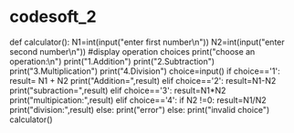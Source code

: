 # codesoft_2
def calculator():
    N1=int(input("enter first number\n"))
    N2=int(input("enter second number\n"))
    #display operation choices
    print("choose an operation:\n")
    print("1.Addition")
    print("2.Subtraction")
    print("3.Multiplication")
    print("4.Division")
    choice=input()
    if choice=='1':
        result= N1 + N2
        print("Addition=",result)
    elif choice=='2':
        result=N1-N2
        print("subraction=",result)
    elif choice=='3':
        result=N1*N2
        print("multipication:",result)
    elif choice=='4':
        if N2 !=0:
            result=N1/N2
            print("division:",result)
        else:
            print("error")
    else:
        print("invalid choice") 
calculator()
